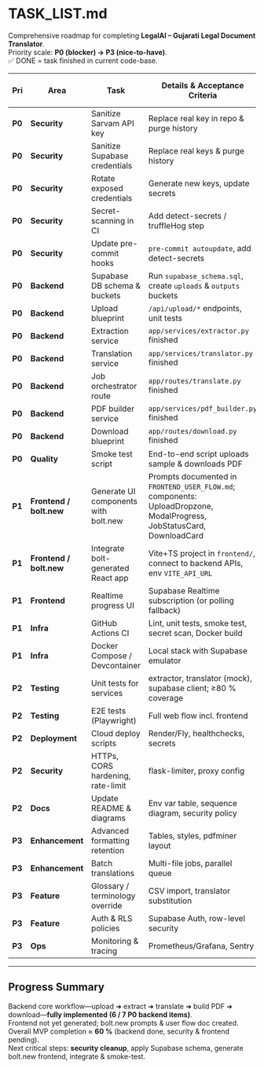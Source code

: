 # TASK_LIST.md
Comprehensive roadmap for completing **LegalAI – Gujarati Legal Document Translator**.  
Priority scale: **P0 (blocker) → P3 (nice-to-have)**.  
✅ DONE = task finished in current code-base.

| Pri | Area | Task | Details & Acceptance Criteria | Est. (h) | Status / Depends On |
|-----|------|------|------------------------------|----------|----------------------|
| **P0** | **Security** | Sanitize Sarvam API key | Replace real key in repo & purge history | 1 | ⬜ TODO |
| **P0** | **Security** | Sanitize Supabase credentials | Replace real keys & purge history | 1 | ⬜ TODO |
| **P0** | **Security** | Rotate exposed credentials | Generate new keys, update secrets | 0.5 | ⬜ TODO |
| **P0** | **Security** | Secret-scanning in CI | Add detect-secrets / truffleHog step | 1 | ⬜ TODO |
| **P0** | **Security** | Update pre-commit hooks | `pre-commit autoupdate`, add detect-secrets | 0.5 | ⬜ TODO |
| **P0** | **Backend** | Supabase DB schema & buckets | Run `supabase_schema.sql`, create `uploads` & `outputs` buckets | 0.5 | ⬜ TODO |
| **P0** | **Backend** | Upload blueprint | `/api/upload/*` endpoints, unit tests | 2 | ✅ DONE |
| **P0** | **Backend** | Extraction service | `app/services/extractor.py` finished | 3 | ✅ DONE |
| **P0** | **Backend** | Translation service | `app/services/translator.py` finished | 2 | ✅ DONE |
| **P0** | **Backend** | Job orchestrator route | `app/routes/translate.py` finished | 3 | ✅ DONE |
| **P0** | **Backend** | PDF builder service | `app/services/pdf_builder.py` finished | 2 | ✅ DONE |
| **P0** | **Backend** | Download blueprint | `app/routes/download.py` finished | 1 | ✅ DONE |
| **P0** | **Quality** | Smoke test script | End-to-end script uploads sample & downloads PDF | 1 | ⬜ TODO |
| **P1** | **Frontend / bolt.new** | Generate UI components with bolt.new | Prompts documented in `FRONTEND_USER_FLOW.md`; components: UploadDropzone, ModalProgress, JobStatusCard, DownloadCard | 3 | ⬜ TODO |
| **P1** | **Frontend / bolt.new** | Integrate bolt-generated React app | Vite+TS project in `frontend/`, connect to backend APIs, env `VITE_API_URL` | 4 | ⬜ TODO |
| **P1** | **Frontend** | Realtime progress UI | Supabase Realtime subscription (or polling fallback) | 1 | ⬜ TODO |
| **P1** | **Infra** | GitHub Actions CI | Lint, unit tests, smoke test, secret scan, Docker build | 2 | ⬜ TODO |
| **P1** | **Infra** | Docker Compose / Devcontainer | Local stack with Supabase emulator | 1.5 | ⬜ TODO |
| **P2** | **Testing** | Unit tests for services | extractor, translator (mock), supabase client; ≥80 % coverage | 3 | ⬜ TODO |
| **P2** | **Testing** | E2E tests (Playwright) | Full web flow incl. frontend | 2 | ⬜ TODO |
| **P2** | **Deployment** | Cloud deploy scripts | Render/Fly, healthchecks, secrets | 1 | ⬜ TODO |
| **P2** | **Security** | HTTPs, CORS hardening, rate-limit | flask-limiter, proxy config | 1 | ⬜ TODO |
| **P2** | **Docs** | Update README & diagrams | Env var table, sequence diagram, security policy | 1 | ⬜ TODO |
| **P3** | **Enhancement** | Advanced formatting retention | Tables, styles, pdfminer layout | 4 | ⬜ TODO |
| **P3** | **Enhancement** | Batch translations | Multi-file jobs, parallel queue | 3 | ⬜ TODO |
| **P3** | **Feature** | Glossary / terminology override | CSV import, translator substitution | 3 | ⬜ TODO |
| **P3** | **Feature** | Auth & RLS policies | Supabase Auth, row-level security | 2 | ⬜ TODO |
| **P3** | **Ops** | Monitoring & tracing | Prometheus/Grafana, Sentry | 2 | ⬜ TODO |

---

## Progress Summary
Backend core workflow—upload ➜ extract ➜ translate ➜ build PDF ➜ download—**fully implemented (6 / 7 P0 backend items)**.  
Frontend not yet generated; bolt.new prompts & user flow doc created.  
Overall MVP completion ≈ **60 %** (backend done, security & frontend pending).  
Next critical steps: **security cleanup**, apply Supabase schema, generate bolt.new frontend, integrate & smoke-test.
